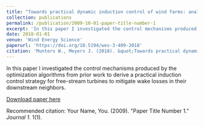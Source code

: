 ```yaml
---
title: "Towards practical dynamic induction control of wind farms: analysis of optimally controlled wind-farm boundary layers and sinusoidal induction control of first-row turbines."
collection: publications
permalink: /publication/2009-10-01-paper-title-number-1
excerpt: 'In this paper I investigated the control mechanisms produced by the optimization algorithms from prior work to derive a practical induction control strategy for free-stream turbines to mitigate wake losses in their downstream neighbors.' 
date: 2018-01-01
venue: 'Wind Energy Science'
paperurl: 'https://doi.org/10.5194/wes-3-409-2018'
citation: 'Munters W., Meyers J. (2018). &quot;Towards practical dynamic induction control of wind farms: analysis of optimally controlled wind-farm boundary layers and sinusoidal induction control of first-row turbines.&quot; <i>Wind Energy Science</i>. 3, 409 - 425.'
---
```

In this paper I investigated the control mechanisms produced by the optimization algorithms from prior work to derive a practical induction control strategy for free-stream turbines to mitigate wake losses in their downstream neighbors.

[Download paper here](http://academicpages.github.io/files/paper1.pdf)

Recommended citation: Your Name, You. (2009). "Paper Title Number 1." <i>Journal 1</i>. 1(1).
